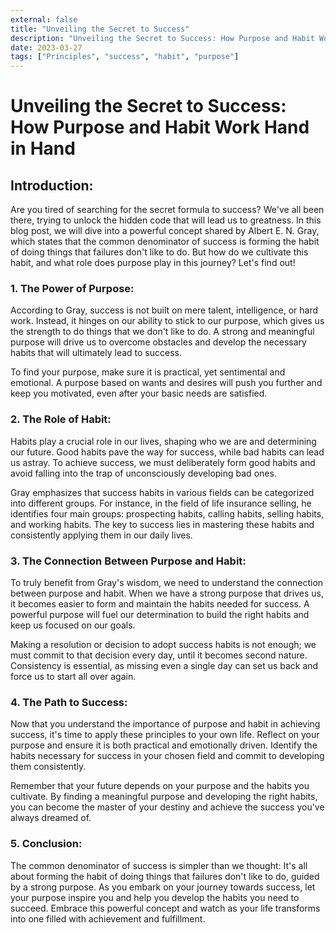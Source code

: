 ```yaml
---
external: false
title: "Unveiling the Secret to Success"
description: "Unveiling the Secret to Success: How Purpose and Habit Work Hand in Hand"
date: 2023-03-27
tags: ["Principles", "success", "habit", "purpose"]
---
```


# Unveiling the Secret to Success: How Purpose and Habit Work Hand in Hand

## Introduction:

Are you tired of searching for the secret formula to success? We've all been there, trying to unlock the hidden code that will lead us to greatness. In this blog post, we will dive into a powerful concept shared by Albert E. N. Gray, which states that the common denominator of success is forming the habit of doing things that failures don't like to do. But how do we cultivate this habit, and what role does purpose play in this journey? Let's find out!

### 1. The Power of Purpose:

According to Gray, success is not built on mere talent, intelligence, or hard work. Instead, it hinges on our ability to stick to our purpose, which gives us the strength to do things that we don't like to do. A strong and meaningful purpose will drive us to overcome obstacles and develop the necessary habits that will ultimately lead to success.

To find your purpose, make sure it is practical, yet sentimental and emotional. A purpose based on wants and desires will push you further and keep you motivated, even after your basic needs are satisfied.

### 2. The Role of Habit:

Habits play a crucial role in our lives, shaping who we are and determining our future. Good habits pave the way for success, while bad habits can lead us astray. To achieve success, we must deliberately form good habits and avoid falling into the trap of unconsciously developing bad ones.

Gray emphasizes that success habits in various fields can be categorized into different groups. For instance, in the field of life insurance selling, he identifies four main groups: prospecting habits, calling habits, selling habits, and working habits. The key to success lies in mastering these habits and consistently applying them in our daily lives.

### 3. The Connection Between Purpose and Habit:

To truly benefit from Gray's wisdom, we need to understand the connection between purpose and habit. When we have a strong purpose that drives us, it becomes easier to form and maintain the habits needed for success. A powerful purpose will fuel our determination to build the right habits and keep us focused on our goals.

Making a resolution or decision to adopt success habits is not enough; we must commit to that decision every day, until it becomes second nature. Consistency is essential, as missing even a single day can set us back and force us to start all over again.

### 4. The Path to Success:

Now that you understand the importance of purpose and habit in achieving success, it's time to apply these principles to your own life. Reflect on your purpose and ensure it is both practical and emotionally driven. Identify the habits necessary for success in your chosen field and commit to developing them consistently.

Remember that your future depends on your purpose and the habits you cultivate. By finding a meaningful purpose and developing the right habits, you can become the master of your destiny and achieve the success you've always dreamed of.

### 5. Conclusion:

The common denominator of success is simpler than we thought: It's all about forming the habit of doing things that failures don't like to do, guided by a strong purpose. As you embark on your journey towards success, let your purpose inspire you and help you develop the habits you need to succeed. Embrace this powerful concept and watch as your life transforms into one filled with achievement and fulfillment.
